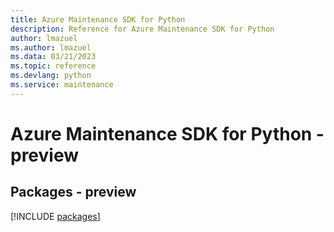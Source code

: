 ```yaml
---
title: Azure Maintenance SDK for Python
description: Reference for Azure Maintenance SDK for Python
author: lmazuel
ms.author: lmazuel
ms.data: 03/21/2023
ms.topic: reference
ms.devlang: python
ms.service: maintenance
---
```

# Azure Maintenance SDK for Python - preview
## Packages - preview
[!INCLUDE [packages](maintenance-index.md)]